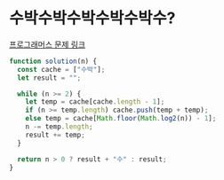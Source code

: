 # 수박수박수박수박수박수?

[프로그래머스 문제 링크](https://programmers.co.kr/learn/courses/30/lessons/12922)

```javascript
function solution(n) {
  const cache = ["수박"];
  let result = "";

  while (n >= 2) {
    let temp = cache[cache.length - 1];
    if (n >= temp.length) cache.push(temp + temp);
    else temp = cache[Math.floor(Math.log2(n)) - 1];
    n -= temp.length;
    result += temp;
  }

  return n > 0 ? result + "수" : result;
}
```
